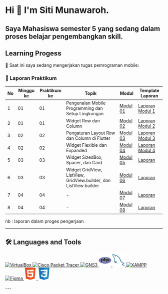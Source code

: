 # Hi 👋 I'm Siti Munawaroh.  

Saya Mahasiswa semester 5 yang sedang dalam proses belajar pengembangkan skill.
---
Learning Progess
---
🔹 Saat ini saya sedang mengerjakan tugas pemrograman mobile:
### 📅 Laporan Praktikum
| No | Minggu ke | Praktikum ke | Topik                                      | Modul    | Template Laporan   |
|----|-----------|--------------|--------------------------------------------|----------|--------------------|
| 1  | 01        | 01           | Pengenalan Mobile Programming dan Setup Lingkungan | [Modul 01](https://docs.google.com/document/d/1aVRJTNYvTpJY1oBlYQX1pxzbSQFfJ98n/edit?rtpof=true&sd=true&tab=t.0)  | [Laporan Modul 1 ](https://drive.google.com/file/d/1yY0-ajKA-96jhc7TMBhQyNvI7duu8uEr/view?usp=sharing) |
| 2  | 01        | 01           | Widget Row dan Column                      | [Modul 02](https://docs.google.com/document/d/1bAyuU6jrKHtkA4Xj5qt7JtetDfKI22JQ/edit)  | [Laporan Modul 2](https://drive.google.com/file/d/1xksssIEi8YLmi05nL_6IAHqJacrfDwV6/view?usp=sharing) |
| 3  | 02        | 02           | Pengaturan Layout Row dan Column di Flutter | [Modul 03](https://drive.google.com/file/d/1gIgl7aoclgOV_NzmygZbeMh5IfxyfyRP/view)  | [Laporan Modul 3](https://drive.google.com/file/d/1LqSG1qP7XSnnP-m0rTBT6RM3JKeH5MXc/view?usp=sharing) |
| 4  | 02        | 02           | Widget Flexible dan Expanded               | [Modul 04](https://drive.google.com/file/d/1mtCScd_vPk-hPPJ-4FVrpd8PFaecZS2z/view)  | [Laporan Modul 4](https://drive.google.com/file/d/1uK-dq_Io8BW4C3TjcQz5r8g8C0jX36Ta/view?usp=drive_link) |
| 5  | 03        | 03           | Widget SizedBox, Spacer, dan Card               | [Modul 05](#)  | [Laporan](#) |
| 6  | 03        | 03           | Widget GridView, ListView, GridView.builder, dan ListView.builder               | [Modul 06](#)  | [Laporan](#) |
| 7  | 04       | 04           | -               | [Modul 07](#)  | [Laporan](#) |
| 8  | 04        | 04           | -               | [Modul 08](#)  | [Laporan](#) |

nb : laporan dalam  proges pengerjaan

---
## 🛠️ Languages and Tools

<p align="left"> 
  <!-- VirtualBox -->
  <a href="https://www.virtualbox.org/" target="_blank"> 
    <img src="https://www.vectorlogo.zone/logos/virtualbox/virtualbox-icon.svg" alt="VirtualBox" width="40" height="40"/> 
  </a> 
  
 <!-- Cisco Packet Tracer -->
<a href="https://www.netacad.com/courses/packet-tracer" target="_blank"> 
  <img src="https://upload.wikimedia.org/wikipedia/commons/6/64/Cisco_logo.svg" alt="Cisco Packet Tracer" width="40" height="40"/> 
</a> 
  
<!-- GNS3 -->
<a href="https://www.gns3.com/" target="_blank"> 
  <img src="https://upload.wikimedia.org/wikipedia/commons/0/08/GNS3_logo.svg" alt="GNS3" width="40" height="40"/> 
</a>
  
  <!-- PHP -->
  <a href="https://www.php.net/" target="_blank"> 
    <img src="https://raw.githubusercontent.com/devicons/devicon/master/icons/php/php-original.svg" alt="PHP" width="40" height="40"/> 
  </a> 
  
  <!-- MySQL -->
  <a href="https://www.mysql.com/" target="_blank"> 
    <img src="https://raw.githubusercontent.com/devicons/devicon/master/icons/mysql/mysql-original.svg" alt="MySQL" width="40" height="40"/> 
  </a> 
  
  <!-- XAMPP -->
  <a href="https://www.apachefriends.org/" target="_blank"> 
    <img src="https://www.apachefriends.org/images/xampp-logo-ac950edf.svg" alt="XAMPP" width="40" height="40"/> 
  </a> 
  
  <!-- Figma -->
  <a href="https://www.figma.com/" target="_blank"> 
    <img src="https://www.vectorlogo.zone/logos/figma/figma-icon.svg" alt="Figma" width="40" height="40"/> 
  </a> 
  
  <!-- HTML -->
  <a href="https://www.w3.org/html/" target="_blank"> 
    <img src="https://raw.githubusercontent.com/devicons/devicon/master/icons/html5/html5-original.svg" alt="HTML5" width="40" height="40"/> 
  </a> 
  
  <!-- CSS -->
  <a href="https://www.w3schools.com/css/" target="_blank"> 
    <img src="https://raw.githubusercontent.com/devicons/devicon/master/icons/css3/css3-original.svg" alt="CSS3" width="40" height="40"/> 
  </a> 
</p>
---


